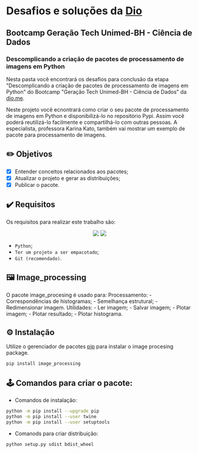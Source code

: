 # Desafios e soluções da [Dio](https://www.dio.me/)

## Bootcamp Geração Tech Unimed-BH - Ciência de Dados

### Descomplicando a criação de pacotes de processamento de imagens em Python

Nesta pasta você encontrará os desafios para conclusão da etapa "Descomplicando a criação de pacotes de processamento de imagens em Python" do Bootcamp "Geração Tech Unimed-BH - Ciência de Dados" da [dio.me](https://www.dio.me/).

Neste projeto você ecnontrará como criar o seu pacote de processamento de imagens em Python e disponibilizá-lo no repositório Pypi. Assim você poderá reutilizá-lo facilmente e compartilhá-lo com outras pessoas. A especialista, professora Karina Kato, também vai mostrar um exemplo de pacote para processamento de imagens.

## ✏️ Objetivos
- [X] Entender conceitos relacionados aos pacotes;
- [X] Atualizar o projeto e gerar as distribuições;
- [X] Publicar o pacote.

## ✔️ Requisitos 
Os requisitos para realizar este trabalho são:

<p align="center">
	<img src="https://img.shields.io/badge/Python-FFD43B?style=for-the-badge&logo=python&logoColor=blue">
	<img src="https://img.shields.io/badge/GIT-E44C30?style=for-the-badge&logo=git&logoColor=white">
</p>

- `Python`;
- `Ter um projeto a ser empacotado`;
- `Git (recomendado)`.

## 🖼️ Image_processing
O pacote image_procesing é usado para:
	Processamento:
		- Correspondências de histogramas;
		- Semelhança estrutural;
		- Redimensionar imagem.
	Utilidades:
		- Ler imagem;
		- Salvar imagem;
		- Plotar imagem;
		- Plotar resultado;
		- Plotar histograma.

## ⚙️ Instalação
Utilize o gerenciador de pacotes [pip](https://pip.pypa.io/en/stable/) para instalar o image procesing package.

```bash
pip install image_processing
```

## 🕹️ Comandos para criar o pacote:
- Comandos de instalação:
```bash
python -m pip install --upgrade pip
python -m pip install --user twine
python -m pip install --user setuptools
```
- Comanods para criar distribuição:
```bash
python setup.py sdist bdist_wheel
```